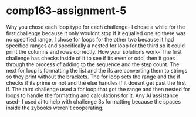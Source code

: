 # comp163-assignment-5
Why you chose each loop type for each challenge- I chose a while for the first challenge because it only wouldnt stop if it equalled one so there was no specified range, I chose for loops for the other two because it had specified ranges and specifically a nested for loop for the third so it could print the columns and rows correctly.
How your solutions work- The first challenge has checks inside of it to see if its even or odd, then it goes through the process of adding to the sequence and the step count. The next for loop is formatting the list and the ifs are converting them to strings so they print without the brackets. The for loop sets the range and the if checks if its prime or not and the else handles if it doesnt get past the first if. The third challenge used a for loop that got the range and then nested for loops to handle the formatting and calculations for it.
Any AI assistance used- I used ai to help with challenge 3s formatting because the spaces inside the zybooks weren't cooperating.

